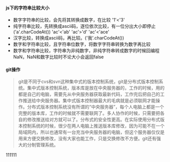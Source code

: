 #### js下的字符串比较大小 ####
- 数字字符串的比较，会先将其转换成数字，在比较
    '1'<'3'
- 纯字符串比较，先转换成ascii码，逐位依次比较，有一位分出大小即停止 ('a'.charCodeAt())
    'ac'<'ab' 'ac'>'d' 'ac'<'ace'
- 汉字比较，转换成ascii码，再比较。('我'.charCodeAt())
- 数字和字符串比较，且字符串位数字，将数字字符串转换为数字再比较
- 数字和字符串比较，字符串为非纯数字，非纯字符串转成数字的时候回编程NaN，NaN和数字比较时不论大小会返回false

#### git操作 ####
>git是不同于cvs和svn这种集中式的版本控制系统，git是分布式版本控制系统。集中式版本控制系统，版本库是放在中央服务器的，工作的时候，用的都是自己的电脑，需要先从中央服务器获取最新代码，工作完后把自己的工作推送给中央服务器。集中式版本控制器最大的毛病就是必须联网才能操作。分布式版本控制系统没有所谓的“中央服务器”，每个人电脑上都是一个完整的版本库，工作的时候就不需要联网了。多人协作的时候，只需要把各自的修改推送给对方就可以了。分布式的安全性更高。在实际使用分布式版本控制系统的时候，很少在两人电脑上推送版本库修改，因为可能不在一个局域网内，所以也通常有一台充当中央服务器的电脑，但这个服务器仅仅是用来方便交换修改，没有大家也能工作，只是交换修改不方便。git还有强大的分制管理系统。

111111